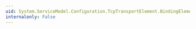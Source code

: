 ```yaml
---
uid: System.ServiceModel.Configuration.TcpTransportElement.BindingElementType
internalonly: False
---
```

